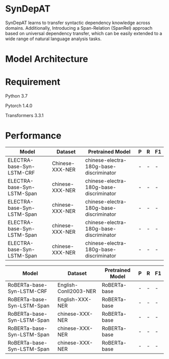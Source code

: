 # SynDepAT
SynDepAT learns to transfer syntactic dependency knowledge across domains. Additionally, Introducing a Span-Relation (SpanRel) approach based on universal dependency transfer, which can be easily extended to a wide range of natural language analysis tasks. 

# Model Architecture

# Requirement
Python 3.7

Pytorch 1.4.0

Transformers 3.3.1

# Performance

| Model  | Dataset | Pretrained Model |P | R | F1 |
| ------------- | ------------- |-------------|------------- |------------- |------------- |
| ELECTRA-base-Syn-LSTM-CRF  | Chinese-XXX-NER  | chinese-electra-180g-base-discriminator |-  |-  |-  |
| ELECTRA-base-Syn-LSTM-Span | chinese-XXX-NER  | chinese-electra-180g-base-discriminator |- |-  | - |
| ELECTRA-base-Syn-LSTM-Span | chinese-XXX-NER  | chinese-electra-180g-base-discriminator |- |-  | - |
| ELECTRA-base-Syn-LSTM-Span | chinese-XXX-NER  | chinese-electra-180g-base-discriminator |- |-  | - |
| ELECTRA-base-Syn-LSTM-Span | chinese-XXX-NER  | chinese-electra-180g-base-discriminator |- |-  | - |

| Model  | Dataset | Pretrained Model |P | R | F1 |
| ------------- | ------------- |-------------|------------- |------------- |------------- |
| RoBERTa-base-Syn-LSTM-CRF  | English-Conll2003-NER  | RoBERTa-base |-  |-  |-  |
| RoBERTa-base-Syn-LSTM-Span | English-XXX-NER  | RoBERTa-base |- |-  | - |
| RoBERTa-base-Syn-LSTM-Span | chinese-XXX-NER  | RoBERTa-base |- |-  | - |
| RoBERTa-base-Syn-LSTM-Span | chinese-XXX-NER  | RoBERTa-base |- |-  | - |
| RoBERTa-base-Syn-LSTM-Span | chinese-XXX-NER  | RoBERTa-base |- |-  | - |
